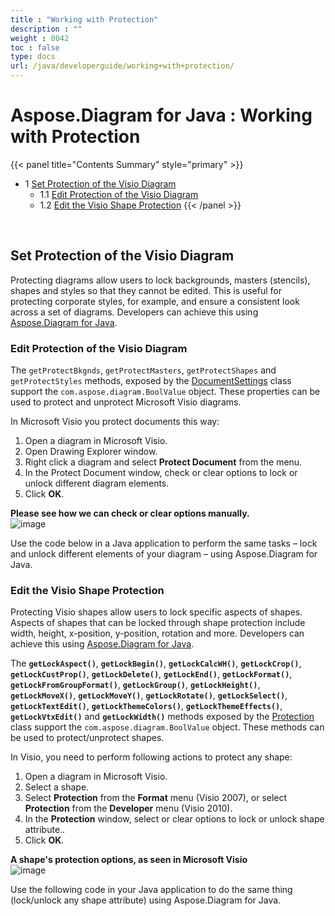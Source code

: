 ```yaml
---
title : "Working with Protection" 
description : "" 
weight : 8042 
toc : false
type: docs
url: /java/developerguide/working+with+protection/
---
```


# Aspose.Diagram for Java : Working with Protection


{{< panel title="Contents Summary" style="primary" >}}
*   1 [Set Protection of the Visio Diagram](#set-protection-of-the-visio-diagram)
    *   1.1 [Edit Protection of the Visio Diagram](#edit-protection-of-the-visio-diagram)
    *   1.2 [Edit the Visio Shape Protection](#edit-the-visio-shape-protection)
{{< /panel >}}
 

 

## Set Protection of the Visio Diagram

Protecting diagrams allow users to lock backgrounds, masters (stencils), shapes and styles so that they cannot be edited. This is useful for protecting corporate styles, for example, and ensure a consistent look across a set of diagrams. Developers can achieve this using [Aspose.Diagram for Java](https://products.aspose.com/diagram/java).

### Edit Protection of the Visio Diagram

The `getProtectBkgnds`, `getProtectMasters`, `getProtectShapes` and `getProtectStyles` methods, exposed by the [DocumentSettings](http://www.aspose.com/api/java/diagram/com.aspose.diagram/classes/DocumentSettings) class support the `com.aspose.diagram.BoolValue` object. These properties can be used to protect and unprotect Microsoft Visio diagrams.

In Microsoft Visio you protect documents this way:

1.  Open a diagram in Microsoft Visio.
2.  Open Drawing Explorer window.
3.  Right click a diagram and select **Protect Document** from the menu.
4.  In the Protect Document window, check or clear options to lock or unlock different diagram elements.
5.  Click **OK**.

**Please see how we can check or clear options manually.**  
![image](https://docs2.aspose.com/diagram/java/attachments/18612576/18809038.png)

Use the code below in a Java application to perform the same tasks – lock and unlock different elements of your diagram – using Aspose.Diagram for Java.

### Edit the Visio Shape Protection

Protecting Visio shapes allow users to lock specific aspects of shapes. Aspects of shapes that can be locked through shape protection include width, height, x-position, y-position, rotation and more. Developers can achieve this using [Aspose.Diagram for Java](https://products.aspose.com/diagram/java).

The **`getLockAspect()`**, **`getLockBegin()`**, **`getLockCalcWH()`**, **`getLockCrop()`**, **`getLockCustProp()`**, **`getLockDelete()`**, **`getLockEnd()`**, **`getLockFormat()`**, **`getLockFromGroupFormat()`**, **`getLockGroup()`**, **`getLockHeight()`**, **`getLockMoveX()`**, **`getLockMoveY()`**, **`getLockRotate()`**, **`getLockSelect()`**, **`getLockTextEdit()`**, **`getLockThemeColors()`**, **`getLockThemeEffects()`**, **`getLockVtxEdit()`** and **`getLockWidth()`** methods exposed by the [Protection](http://www.aspose.com/api/java/diagram/com.aspose.diagram/classes/Protection) class support the `com.aspose.diagram.BoolValue` object. These methods can be used to protect/unprotect shapes.

In Visio, you need to perform following actions to protect any shape:

1.  Open a diagram in Microsoft Visio.
2.  Select a shape.
3.  Select **Protection** from the **Format** menu (Visio 2007), or select **Protection** from the **Developer** menu (Visio 2010).
4.  In the **Protection** window, select or clear options to lock or unlock shape attribute..
5.  Click **OK**.

**A shape's protection options, as seen in Microsoft Visio**  
![image](https://docs2.aspose.com/diagram/java/attachments/18612576/18809039.png)

Use the following code in your Java application to do the same thing (lock/unlock any shape attribute) using Aspose.Diagram for Java.


